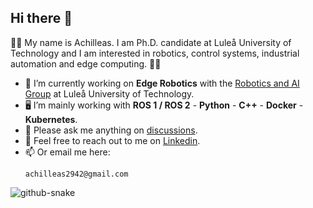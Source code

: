 ## Hi there 👋

👨‍🎓 My name is Achilleas. I am Ph.D. candidate at Luleå University of Technology and I am interested in robotics, control systems, industrial automation and edge computing. 👨‍🔧

- 🦾 I’m currently working on **Edge Robotics** with the [Robotics and AI Group](https://github.com/LTU-RAI) at Luleå University of Technology.
- 🖥️ I’m mainly working with **ROS 1 / ROS 2** - **Python** - **C++** - **Docker** - **Kubernetes**.
- 💬 Please ask me anything on [discussions](https://github.com/achilleas2942/achilleas2942/discussions).
- 💼 Feel free to reach out to me on [Linkedin](https://www.linkedin.com/in/seisa/).
- 📫 Or email me here:
  ```
  achilleas2942@gmail.com
  ```
<picture>
  <source media="(prefers-color-scheme: dark)" srcset="https://github.com/abhilesh/abhilesh/blob/output/github-contribution-grid-snake-dark.svg" />
  <source media="(prefers-color-scheme: light)" srcset="https://github.com/abhilesh/abhilesh/blob/output/github-contribution-grid-snake.svg" />
  <img alt="github-snake" src="github-snake.svg" />
</picture>
